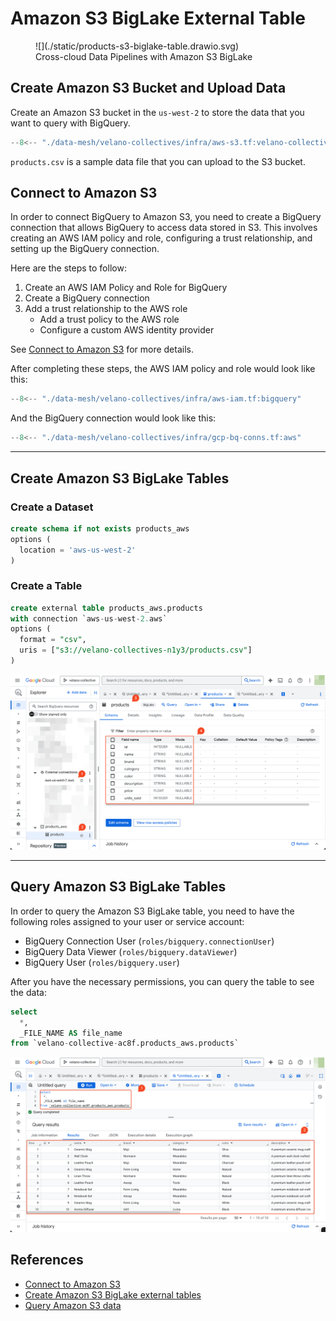 # Amazon S3 BigLake External Table

<figure markdown="span">
  ![](./static/products-s3-biglake-table.drawio.svg)
  <figcaption> Cross-cloud Data Pipelines with Amazon S3 BigLake</figcaption>
</figure>

## Create Amazon S3 Bucket and Upload Data

Create an Amazon S3 bucket in the `us-west-2` to store the data that you want to query with BigQuery. 

```terraform title="aws-s3.tf"
--8<-- "./data-mesh/velano-collectives/infra/aws-s3.tf:velano-collectives"
```

`products.csv` is a sample data file that you can upload to the S3 bucket.

## Connect to Amazon S3

In order to connect BigQuery to Amazon S3, you need to create a BigQuery connection that allows BigQuery to access data stored in S3. This involves creating an AWS IAM policy and role, configuring a trust relationship, and setting up the BigQuery connection.

Here are the steps to follow:

1. Create an AWS IAM Policy and Role for BigQuery
2. Create a BigQuery connection
3. Add a trust relationship to the AWS role
    - Add a trust policy to the AWS role
    - Configure a custom AWS identity provider

See [Connect to Amazon S3](https://cloud.google.com/bigquery/docs/omni-aws-create-connection) for more details.

After completing these steps, the AWS IAM policy and role would look like this:

```terraform title="aws-iam.tf" linenums="1"
--8<-- "./data-mesh/velano-collectives/infra/aws-iam.tf:bigquery"
```

And the BigQuery connection would look like this:


```terraform title="gcp-bq-conns.tf" linenums="1"
--8<-- "./data-mesh/velano-collectives/infra/gcp-bq-conns.tf:aws"
```

---

## Create Amazon S3 BigLake Tables

### Create a Dataset

```sql 
create schema if not exists products_aws
options (
  location = 'aws-us-west-2'
)
```


### Create a Table

```sql
create external table products_aws.products
with connection `aws-us-west-2.aws`
options (
  format = "csv",
  uris = ["s3://velano-collectives-n1y3/products.csv"]
)
```

![](static/products.png)

---

## Query Amazon S3 BigLake Tables

In order to query the Amazon S3 BigLake table, you need to have the following roles assigned to your user or service account:

- BigQuery Connection User (`roles/bigquery.connectionUser`)
- BigQuery Data Viewer (`roles/bigquery.dataViewer`)
- BigQuery User (`roles/bigquery.user`)

After you have the necessary permissions, you can query the table to see the data:

```sql
select
  *,
  _FILE_NAME AS file_name
from `velano-collective-ac8f.products_aws.products`
```


![](static/products-table.png)
## References

- [Connect to Amazon S3](https://cloud.google.com/bigquery/docs/omni-aws-create-connection)
- [Create Amazon S3 BigLake external tables](https://cloud.google.com/bigquery/docs/omni-aws-create-external-table)
- [Query Amazon S3 data](https://cloud.google.com/bigquery/docs/query-aws-data)